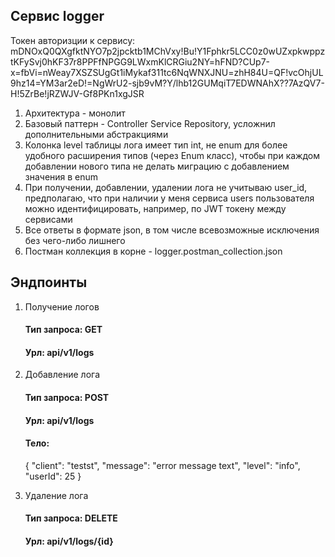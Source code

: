 ## Сервис logger

Токен авторизции к сервису: mDNOxQ0QXgfktNYO7p2jpcktb1MChVxy!Bu!Y1Fphkr5LCC0z0wUZxpkwppztKFySvj0hKF37r8PPFfNPGG9LWxmKlCRGiu2NY=hFND?CUp7-x=fbVi=nWeay7XSZSUgGt1iMykaf311tc6NqWNXJNU=zhH84U=QF!vcOhjUL9hz14=YM3ar2eD!=NgWrU2-sjb9vM?Y/lhb12GUMqiT7EDWNAhX??7AzQV7-H!5ZrBe!jRZWJV-Gf8PKn1xgJSR

1. Архитектура - монолит
2. Базовый паттерн - Controller Service Repository, усложнил дополнительными абстракциями
3. Колонка level таблицы лога имеет тип int, не enum для более удобного расширения типов (через Enum класс), чтобы при каждом добавлении нового типа не делать миграцию с добавлением значения в enum
4. При получении, добавлении, удалении лога не учитываю user_id, предполагаю, что при наличии у меня сервиса users пользователя можно идентифицировать, например, по JWT токену между сервисами
5. Все ответы в формате json, в том числе всевозможные исключения без чего-либо лишнего
7. Постман коллекция в корне - logger.postman_collection.json

## Эндпоинты
1. Получение логов
   #### Тип запроса: GET
   #### Урл: api/v1/logs

2. Добавление лога
   #### Тип запроса: POST
   #### Урл: api/v1/logs
   #### Тело:
   {
       "client": "testst",
       "message": "error message text",
       "level": "info",
       "userId": 25
   }

3. Удаление лога
   #### Тип запроса: DELETE
   #### Урл: api/v1/logs/{id}
